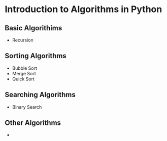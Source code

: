 # Introduction to Algorithms in Python

## Basic Algorithims

- Recursion

## Sorting Algorithms

- Bubble Sort
- Merge Sort
- Quick Sort

## Searching Algorithms

- Binary Search

## Other Algorithms

-
